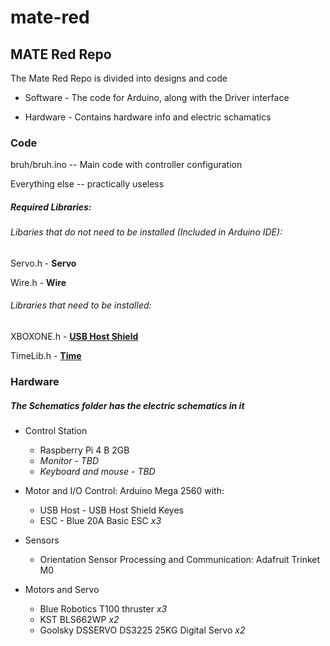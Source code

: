# mate-red
## MATE Red Repo

The Mate Red Repo is divided into designs and code

* Software - The code for Arduino, along with the Driver interface

* Hardware - Contains hardware info and electric schamatics



### Code

bruh/bruh.ino -- Main code with controller configuration

Everything else -- practically useless

##### Required Libraries:


###### Libaries that do not need to be installed (Included in Arduino IDE):

Servo.h - **Servo**

Wire.h - **Wire**


###### Libraries that need to be installed:

XBOXONE.h - [**USB Host Shield**](https://github.com/felis/USB_Host_Shield_2.0)

TimeLib.h - [**Time**](https://github.com/PaulStoffregen/Time)

### Hardware

##### The Schematics folder has the electric schematics in it

- Control Station
  - Raspberry Pi 4 B 2GB
  - *Monitor - TBD*
  - *Keyboard and mouse - TBD*

- Motor and I/O Control: Arduino Mega 2560 with:
  - USB Host - USB Host Shield Keyes
  - ESC - Blue 20A Basic ESC *x3*

- Sensors
  - Orientation Sensor Processing and Communication: Adafruit Trinket M0

- Motors and Servo
  - Blue Robotics T100 thruster *x3*
  - KST BLS662WP *x2*
  - Goolsky DSSERVO DS3225 25KG Digital Servo *x2*
  
